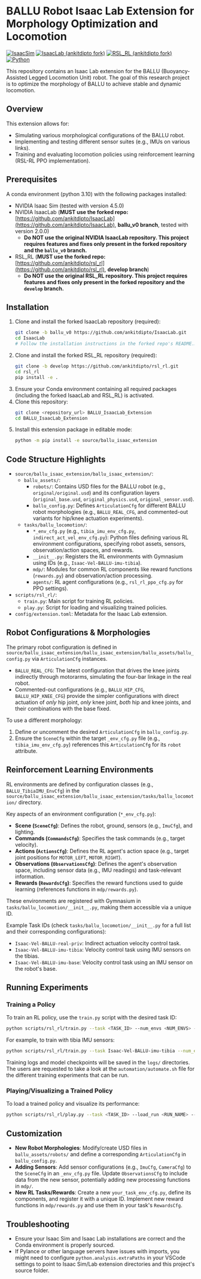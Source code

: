 # BALLU Robot Isaac Lab Extension for Morphology Optimization and Locomotion

[![IsaacSim](https://img.shields.io/badge/IsaacSim-4.5.0-silver.svg)](https://docs.isaacsim.omniverse.nvidia.com/latest/index.html)
[![IsaacLab (ankitdipto fork)](https://img.shields.io/badge/IsaacLab%20(fork)-ankitdipto%2FIsaacLab-blue)](https://github.com/ankitdipto/IsaacLab)
[![RSL_RL (ankitdipto fork)](https://img.shields.io/badge/RSL_RL%20(fork)-ankitdipto%2Frsl_rl-blue)](https://github.com/ankitdipto/rsl_rl)
[![Python](https://img.shields.io/badge/python-3.10-blue.svg)](https://docs.python.org/3/whatsnew/3.10.html)

This repository contains an Isaac Lab extension for the BALLU (Buoyancy-Assisted Legged Locomotion Unit) robot. The goal of this research project is to optimize the morphology of BALLU to achieve stable and dynamic locomotion.

## Overview

This extension allows for:
- Simulating various morphological configurations of the BALLU robot.
- Implementing and testing different sensor suites (e.g., IMUs on various links).
- Training and evaluating locomotion policies using reinforcement learning (RSL-RL PPO implementation).

## Prerequisites

A conda environment (python 3.10) with the following packages installed:
- NVIDIA Isaac Sim (tested with version 4.5.0)
- NVIDIA IsaacLab (**MUST use the forked repo:** [https://github.com/ankitdipto/IsaacLab](https://github.com/ankitdipto/IsaacLab), **ballu_v0 branch**, tested with version 2.0.0)
    - **Do NOT use the original NVIDIA IsaacLab repository. This project requires features and fixes only present in the forked repository and the `ballu_v0` branch.**
- RSL_RL (**MUST use the forked repo:** [https://github.com/ankitdipto/rsl_rl](https://github.com/ankitdipto/rsl_rl), **develop branch**)
    - **Do NOT use the original RSL_RL repository. This project requires features and fixes only present in the forked repository and the `develop` branch.**

## Installation

1.  Clone and install the forked IsaacLab repository (required):
    ```bash
    git clone -b ballu_v0 https://github.com/ankitdipto/IsaacLab.git
    cd IsaacLab
    # Follow the installation instructions in the forked repo's README.md
    ```
2.  Clone and install the forked RSL_RL repository (required):
    ```bash
    git clone -b develop https://github.com/ankitdipto/rsl_rl.git
    cd rsl_rl
    pip install -e .
    ```
3.  Ensure your Conda environment containing all required packages (including the forked IsaacLab and RSL_RL) is activated.
4.  Clone this repository:
    ```bash
    git clone <repository_url> BALLU_IsaacLab_Extension
    cd BALLU_IsaacLab_Extension
    ```
5.  Install this extension package in editable mode:
    ```bash
    python -m pip install -e source/ballu_isaac_extension
    ```

## Code Structure Highlights

-   `source/ballu_isaac_extension/ballu_isaac_extension/`:
    -   `ballu_assets/`:
        -   `robots/`: Contains USD files for the BALLU robot (e.g., `original/original.usd`) and its configuration layers (`original_base.usd`, `original_physics.usd`, `original_sensor.usd`).
        -   `ballu_config.py`: Defines `ArticulationCfg` for different BALLU robot morphologies (e.g., `BALLU_REAL_CFG`, and commented-out variants for hip/knee actuation experiments).
    -   `tasks/ballu_locomotion/`:
        -   `*_env_cfg.py` (e.g., `tibia_imu_env_cfg.py`, `indirect_act_vel_env_cfg.py`): Python files defining various RL environment configurations, specifying robot assets, sensors, observation/action spaces, and rewards.
        -   `__init__.py`: Registers the RL environments with Gymnasium using IDs (e.g., `Isaac-Vel-BALLU-imu-tibia`).
        -   `mdp/`: Modules for common RL components like reward functions (`rewards.py`) and observation/action processing.
        -   `agents/`: RL agent configurations (e.g., `rsl_rl_ppo_cfg.py` for PPO settings).
-   `scripts/rsl_rl/`:
    -   `train.py`: Main script for training RL policies.
    -   `play.py`: Script for loading and visualizing trained policies.
-   `config/extension.toml`: Metadata for the Isaac Lab extension.

## Robot Configurations & Morphologies

The primary robot configuration is defined in `source/ballu_isaac_extension/ballu_isaac_extension/ballu_assets/ballu_config.py` via `ArticulationCfg` instances.
-   `BALLU_REAL_CFG`: The latest configuration that drives the knee joints indirectly through motorarms, simulating the four-bar linkage in the real robot.
-   Commented-out configurations (e.g., `BALLU_HIP_CFG`, `BALLU_HIP_KNEE_CFG`) provide the simpler configurations with direct actuation of *only* hip joint, *only* knee joint, *both* hip and knee joints, and their combinations with the base fixed.

To use a different morphology:
1.  Define or uncomment the desired `ArticulationCfg` in `ballu_config.py`.
2.  Ensure the `SceneCfg` within the target `_env_cfg.py` file (e.g., `tibia_imu_env_cfg.py`) references this `ArticulationCfg` for its `robot` attribute.

## Reinforcement Learning Environments

RL environments are defined by configuration classes (e.g., `BALLU_TibiaIMU_EnvCfg`) in the `source/ballu_isaac_extension/ballu_isaac_extension/tasks/ballu_locomotion/` directory.

Key aspects of an environment configuration (`*_env_cfg.py`):
-   **Scene (`SceneCfg`)**: Defines the robot, ground, sensors (e.g., `ImuCfg`), and lighting.
-   **Commands (`CommandsCfg`)**: Specifies the task commands (e.g., target velocity).
-   **Actions (`ActionsCfg`)**: Defines the RL agent's action space (e.g., target joint positions for `MOTOR_LEFT`, `MOTOR_RIGHT`).
-   **Observations (`ObservationsCfg`)**: Defines the agent's observation space, including sensor data (e.g., IMU readings) and task-relevant information.
-   **Rewards (`RewardsCfg`)**: Specifies the reward functions used to guide learning (references functions in `mdp/rewards.py`).

These environments are registered with Gymnasium in `tasks/ballu_locomotion/__init__.py`, making them accessible via a unique ID.

Example Task IDs (check `tasks/ballu_locomotion/__init__.py` for a full list and their corresponding configurations):
-   `Isaac-Vel-BALLU-real-priv`: Indirect actuation velocity control task.
-   `Isaac-Vel-BALLU-imu-tibia`: Velocity control task using IMU sensors on the tibias.
-   `Isaac-Vel-BALLU-imu-base`: Velocity control task using an IMU sensor on the robot's base.

## Running Experiments

### Training a Policy

To train an RL policy, use the `train.py` script with the desired task ID:

```bash
python scripts/rsl_rl/train.py --task <TASK_ID> --num_envs <NUM_ENVS> --seed <SEED> --max_iterations <MAX_ITERATIONS> 
```
For example, to train with tibia IMU sensors:
```bash
python scripts/rsl_rl/train.py --task Isaac-Vel-BALLU-imu-tibia --num_envs 16 --seed 0 --max_iterations 2000
```
Training logs and model checkpoints will be saved in the `logs/` directories. The users are requested to take a look at the `automation/automate.sh` file for the different training experiments that can be run.

### Playing/Visualizing a Trained Policy

To load a trained policy and visualize its performance:

```bash
python scripts/rsl_rl/play.py --task <TASK_ID> --load_run <RUN_NAME> --checkpoint <MODEL_NAME> --num_envs <NUM_ENVS> --video 
```


## Customization

-   **New Robot Morphologies**: Modify/create USD files in `ballu_assets/robots/` and define a corresponding `ArticulationCfg` in `ballu_config.py`.
-   **Adding Sensors**: Add sensor configurations (e.g., `ImuCfg`, `CameraCfg`) to the `SceneCfg` in an `_env_cfg.py` file. Update `ObservationsCfg` to include data from the new sensor, potentially adding new processing functions in `mdp/`.
-   **New RL Tasks/Rewards**: Create a new `your_task_env_cfg.py`, define its components, and register it with a unique ID. Implement new reward functions in `mdp/rewards.py` and use them in your task's `RewardsCfg`.

## Troubleshooting

-   Ensure your Isaac Sim and Isaac Lab installations are correct and the Conda environment is properly sourced.
-   If Pylance or other language servers have issues with imports, you might need to configure `python.analysis.extraPaths` in your VSCode settings to point to Isaac Sim/Lab extension directories and this project's source folder.
